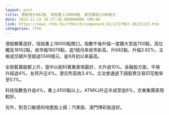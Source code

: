 ```yaml
---
layout: post
title: 港股急升682點　恒指重上18000點　成交額逾1300億元
date: 2023-11-15 16:37:18.000000000 +08:00
link: https://news.rthk.hk/rthk/ch/component/k2/1727967-20231115.htm
categories: rthk
---
```


港股顯著造好，恒指重上18000點關口。指數午後升幅一度擴大至逾700點，高位觸及18102點，收市報18079點，逾1個月來收市新高，升682點，升幅3.92%，主板成交額升至超過1349億元，是9月初以來最高。

全部藍籌股都上升，當中以創科實業表現最好，大升逾10%。金融股方面，平保升超過4%，友邦升近4%。港交所高收3.4%。立法會通過下調股票交易印花稅率至0.1%。

科技指數急升逾4%，重上4100點以上。ATMXJ升近半成至逾6%，京東集團表現較好。

另外，對息口敏感的地產股上揚；汽車股、澳門博彩股造好。

